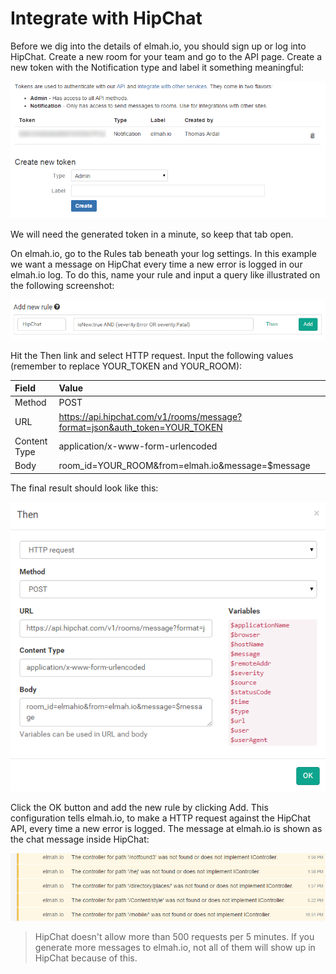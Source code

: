 # Integrate with HipChat

Before we dig into the details of elmah.io, you should sign up or log into HipChat. Create a new room for your team and go to the API page. Create a new token with the Notification type and label it something meaningful:

![HipChat API Page](images/hipchat_api_page.png)

We will need the generated token in a minute, so keep that tab open.

On elmah.io, go to the Rules tab beneath your log settings. In this example we want a message on HipChat every time a new error is logged in our elmah.io log. To do this, name your rule and input a query like illustrated on the following screenshot:

![Add HTTP Request Rule](images/add_new_hipchat_rule.png)

Hit the Then link and select HTTP request. Input the following values (remember to replace YOUR_TOKEN and YOUR_ROOM):

| Field | Value |
| :--- | :--- |
| Method | POST |
| URL | https://api.hipchat.com/v1/rooms/message?format=json&auth_token=YOUR_TOKEN |
| Content Type |application/x-www-form-urlencoded |
| Body | room_id=YOUR_ROOM&from=elmah.io&message=$message |

The final result should look like this:

![HTTP Request Dialog](images/send_http_request_to_hipchat.png)

Click the OK button and add the new rule by clicking Add. This configuration tells elmah.io, to make a HTTP request against the HipChat API, every time a new error is logged. The message at elmah.io is shown as the chat message inside HipChat:

![Errors on HipChat](images/elmah_io_error_on_hipchat.png)

> HipChat doesn't allow more than 500 requests per 5 minutes. If you generate more messages to elmah.io, not all of them will show up in HipChat because of this.